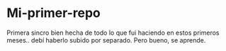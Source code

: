 # Mi-primer-repo
Primera sincro bien hecha de todo lo que fui haciendo en estos primeros meses.. debí haberlo subido por separado. Pero bueno, se aprende.
